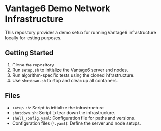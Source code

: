 # Vantage6 Demo Network Infrastructure

This repository provides a demo setup for running Vantage6 infrastructure locally for testing purposes.

## Getting Started

1. Clone the repository.
2. Run `setup.sh` to initialize the Vantage6 server and nodes.
3. Run algorithm-specific tests using the cloned infrastructure.
4. Use `shutdown.sh` to stop and clean up all containers.

## Files
- `setup.sh`: Script to initialize the infrastructure.
- `shutdown.sh`: Script to tear down the infrastructure.
- `shell_config.yaml`: Configuration file for paths and versions.
- Configuration files (`*.yaml`): Define the server and node setups.
